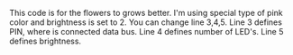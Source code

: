 This code is for the flowers to grows better. I'm using special type of pink color and brightness is set to 2. You can change line 3,4,5. Line 3 defines PIN, where is connected data bus. Line 4 defines number of LED's. Line 5 defines brightness.

